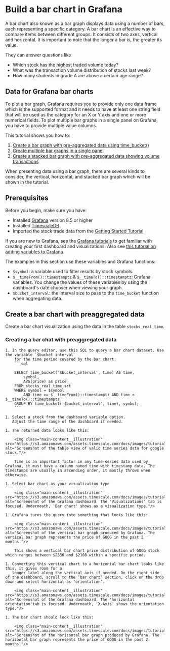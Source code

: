# Build a bar chart in Grafana

A bar chart also known as a bar graph displays data using a number of bars, each representing a specific category. A bar chart is an effective way to compare items between different groups. It consists of two axes, vertical and horizontal. It is important to note that the longer a bar is, the greater its value.

They can answer questions like

* Which stock has the highest traded volume today?
* What was the transaction volume distribution of stocks last week?
* How many students in grade A are above a certain age range?

## Data for Grafana bar charts
To plot a bar graph, Grafana requires you to provide only one data frame which is the supported format and it needs to have at least one string field that will be used as the category for an X or Y axis and one or more numerical fields. To plot multiple bar graphs in a single panel on Grafana, you have to provide multiple value columns.

This tutorial shows you how to:
1. [Create a bar graph with pre-aggregated data using time_bucket()](#create-a-bar-chart-with-preaggregated-data)
2. [Create multiple bar graphs in a single panel](#create-multiple-bar-chart)
3. [Create a stacked bar graph with pre-aggregated data showing volume transactions](#create-stacked-bar-chart) 

When presenting data using a bar graph, there are several kinds to consider, the vertical, horizontal, and stacked bar graph which will be shown in the tutorial. 

## Prerequisites

Before you begin, make sure you have:

* Installed [Grafana][install-grafana] version&nbsp;8.5 or higher
* Installed [TimescaleDB][install-timescale]
* Imported the stock trade data from the [Getting Started Tutorial][gsg-data]

If you are new to Grafana, see the [Grafana tutorials][grafana-tutorials]
to get familiar with creating your first dashboard and visualizations. Also
see [this tutorial on adding variables to Grafana][variables-tutorial].

The examples in this section use these variables and Grafana functions:
* `$symbol`: a variable used to filter results by stock symbols.
* `$__timeFrom()::timestamptz` & `$__timeTo()::timestamptz`:
  Grafana variables. You change the values of these variables by
  using the dashboard's date chooser when viewing your graph.
* `$bucket_interval`: the interval size to pass to the `time_bucket`
  function when aggregating data.

## Create a bar chart with preaggregated data 
Create a bar chart visualization using the data in the table `stocks_real_time`.

<procedure>

### Creating a bar chat with preaggregated data

    1. In the query editor, use this SQL to query a bar chart dataset. Use the variable `$bucket interval`
        for the time period covered by the bar chart.
        ```sql

        SELECT time_bucket('$bucket_interval', time) AS time,
            symbol,
            AVG(price) as price
        FROM stocks_real_time srt
        WHERE symbol = $symbol
            AND time >= $__timeFrom()::timestamptz AND time < $__timeTo()::timestamptz
        GROUP BY time_bucket('$bucket_interval', time), symbol;
        ```

    1. Select a stock from the dashboard variable option. 
       Adjust the time range of the dashboard if needed.

    1. The returned data looks like this:
        
        <img class="main-content__illustration" src="https://s3.amazonaws.com/assets.timescale.com/docs/images/tutorials/visualizations/barchart/Tabledataforgoogle.png" alt="Screenshot of the table view of valid time series data for google stock."/>
        
        Time is an important factor in any time-series data used by Grafana, it must have a column named time with timestamp data. The timestamps are usually in ascending order, it mostly throws when otherwise.
    
    1. Select bar chart as your visualization type
       
        <img class="main-content__illustration" src="https://s3.amazonaws.com/assets.timescale.com/docs/images/tutorials/visualizations/barchart/barchartvisualisation.png" alt="Screenshot of the Grafana dashboard. The 'Visualizations' tab is focused. Underneath, 'Bar chart' shows as a visualization type."/>
    
    1. Grafana turns the query into something that looks like this:
        
        <img class="main-content__illustration" src="https://s3.amazonaws.com/assets.timescale.com/docs/images/tutorials/visualizations/barchart/googlebarchart.png" alt="Screenshot of the vertical bar graph produced by Grafana. The vertical bar graph represents the price of GOOG in the past 2 months."/>
        
        This shows a vertical bar chart price distribution of GOOG stock which ranges between $2836 and $2108 within a specific period.
    
    1. Converting this vertical chart to a horizontal bar chart looks like this, it gives room for a
       longer label along the vertical axis if needed. On the right side of the dashboard, scroll to the ‘bar chart’ section, click on the drop down and select horizontal as ‘orientation’.
        
        <img class="main-content__illustration" src="https://s3.amazonaws.com/assets.timescale.com/docs/images/tutorials/visualizations/barchart/horizontalbarchart.png" alt="Screenshot of the Grafana dashboard. The 'horizontal orientation'tab is focused. Underneath, 'X-Axis' shows the orientation type."/>
    
    1. The bar chart should look like this:
        
        <img class="main-content__illustration" src="https://s3.amazonaws.com/assets.timescale.com/docs/images/tutorials/visualizations/barchart/googlebarchart.png" alt="Screenshot of the horizontal bar graph produced by Grafana. The horizontal bar graph represents the price of GOOG in the past 2 months."/>

</procedure>
        
[install-grafana]: https://grafana.com/get/
[install-timescale]: /install/:currentVersion:/
[gsg-data]: /getting-started/:currentVersion:/add-data/
[grafana-tutorials]: /tutorials/grafana/
[max]: https://www.postgresql.org/docs/current/tutorial-agg.html
[lag]: https://www.postgresql.org/docs/current/functions-window.html
[time_bucket]: /api/:currentVersion:/hyperfunctions/time_bucket/
[variables-tutorial]: https://youtu.be/Fq9xsvHPsSQ      
